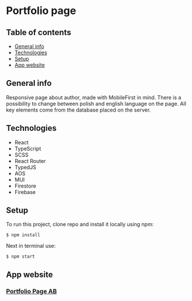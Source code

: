 # Portfolio page

## Table of contents

* [General info](#general-info)
* [Technologies](#Technologies)
* [Setup](#Setup)
* [App website](#App-website)

## General info

Responsive page about author, made with MobileFirst in mind. There is a possibility to change between polish and english
language on the page. All key elements come from the database placed on the server.

## Technologies
* React
* TypeScript
* SCSS
* React Router
* TypedJS
* AOS
* MUI
* Firestore 
* Firebase

## Setup

To run this project, clone repo and install it locally using npm:

```
$ npm install
```

Next in terminal use:

```
$ npm start
```

## App website

### [Portfolio Page AB](https://abrzeski.pl/)
